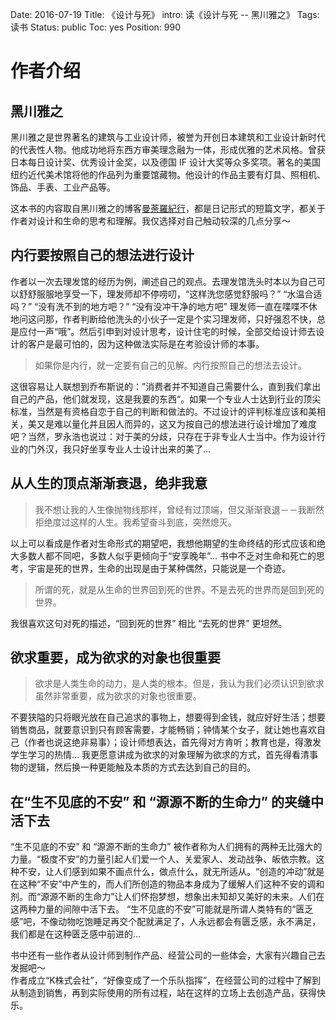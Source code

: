 Date: 2016-07-19
Title: 《设计与死》
intro: 读《设计与死 -- 黑川雅之》
Tags: 读书
Status: public
Toc: yes
Position: 990

作者介绍
=======
黑川雅之
-------
黑川雅之是世界著名的建筑与工业设计师，被誉为开创日本建筑和工业设计新时代的代表性人物。他成功地将东西方审美理念融为一体，形成优雅的艺术风格。曾获日本每日设计奖、优秀设计金奖，以及德国 IF 设计大奖等众多奖项。著名的美国纽约近代美术馆将他的作品列为重要馆藏物。他设计的作品主要有灯具、照相机、饰品、手表、工业产品等。

这本书的内容取自黑川雅之的博客[曼荼羅紀行](http://www.k-system.net/mandala/)，都是日记形式的短篇文字，都关于作者对设计和生命的思考和理解。我仅选择对自己触动较深的几点分享～

内行要按照自己的想法进行设计
-------
作者以一次去理发馆的经历为例，阐述自己的观点。去理发馆洗头时本以为自己可以舒舒服服地享受一下，理发师却不停唠叨，“这样洗您感觉舒服吗？” “水温合适吗？” “没有洗不到的地方吧？” “没有没冲干净的地方吧” 理发师一直在喋喋不休地问这问那，作者判断给他洗头的小伙子一定是个实习理发师，只好强忍不快，总是应付一声“哦”。然后引申到对设计思考，设计住宅的时候，全部交给设计师去设计的客户是最可怕的，因为这种做法实际是在考验设计师的本事。
> 如果你是内行，就一定要有自己的见解。内行按照自己的想法去设计。

这很容易让人联想到乔布斯说的：”消费者并不知道自己需要什么，直到我们拿出自己的产品，他们就发现，这是我要的东西“。如果一个专业人士达到行业的顶尖标准，当然是有资格自恋于自己的判断和做法的。不过设计的评判标准应该和美相关，美又是难以量化并且因人而异的，这又为按自己的想法进行设计增加了难度吧？当然，罗永浩也说过：对于美的分歧，只存在于非专业人士当中。作为设计行业的门外汉，我只好坐享专业人士设计出来的美了...

从人生的顶点渐渐衰退，绝非我意
-------
> 我不想让我的人生像抛物线那样，曾经有过顶端，但又渐渐衰退－－我断然拒绝度过这样的人生。我希望奋斗到底，突然熄灭。

以上可以看成是作者对生命形式的期望吧，我想他期望的生命终结的形式应该和绝大多数人都不同吧，多数人似乎更倾向于“安享晚年”... 书中不乏对生命和死亡的思考，宇宙是死的世界，生命的出现是由于某种偶然，只能说是一个奇迹。
> 所谓的死，就是从生命的世界回到死的世界。不是去死的世界而是回到死的世界。

我很喜欢这句对死的描述，“回到死的世界” 相比 “去死的世界” 更坦然。

欲求重要，成为欲求的对象也很重要
-------
> 欲求是人类生命的动力，是人类的根本。但是，我认为我们必须认识到欲求虽然非常重要，成为欲求的对象也很重要。

不要狭隘的只将眼光放在自己追求的事物上，想要得到金钱，就应好好生活；想要销售商品，就要意识到只有顾客需要，才能畅销；钟情某个女子，就让她也喜欢自己（作者也说这绝非易事）；设计师想表达，首先得对方肯听；教育也是，得激发学生学习的热情...
我更愿意讲成为欲求的对象理解为欲求的方式，首先得看清事物的逻辑，然后换一种更能触及本质的方式去达到自己的目的。

在“生不见底的不安” 和 “源源不断的生命力” 的夹缝中活下去
-------
“生不见底的不安” 和 “源源不断的生命力” 被作者称为人们拥有的两种无比强大的力量。“极度不安”的力量引起人们爱一个人、关爱家人、发动战争、皈依宗教。这种不安，让人们感到如果不画点什么，做点什么，就无所适从。“创造的冲动”就是在这种“不安”中产生的，而人们所创造的物品本身成为了缓解人们这种不安的调和剂。而“源源不断的生命力”让人们怀抱梦想，想象出未知却又美好的未来。人们在这两种力量的间隙中活下去。
“生不见底的不安”可能就是所谓人类特有的“匮乏感”吧，不像动物吃饱睡足再交个配就满足了，人永远都会有匮乏感，永不满足，我们都是在这种匮乏感中前进的...

书中还有一些作者从设计师到制作产品、经营公司的一些体会，大家有兴趣自己去发掘吧～  
作者成立“K株式会社”，“好像变成了一个乐队指挥”，在经营公司的过程中了解到从制造到销售，再到实际使用的所有过程，站在这样的立场上去创造产品，获得快乐。
